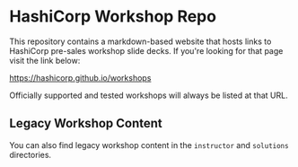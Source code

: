 # HashiCorp Workshop Repo
This repository contains a markdown-based website that hosts links to HashiCorp pre-sales workshop slide decks. If you're looking for that page visit the link below:

https://hashicorp.github.io/workshops

Officially supported and tested workshops will always be listed at that URL.

## Legacy Workshop Content
You can also find legacy workshop content in the `instructor` and `solutions` directories.
